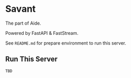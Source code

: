 # Savant

The part of Aide.

Powered by FastAPI & FastStream.

See `README.md` for prepare environment to run this server.

## Run This Server

```bash
TBD
```
